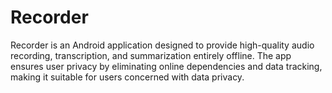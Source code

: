 # Recorder
Recorder is an Android application designed to provide high-quality audio recording, transcription, and summarization entirely offline. The app ensures user privacy by eliminating online dependencies and data tracking, making it suitable for users concerned with data privacy.

